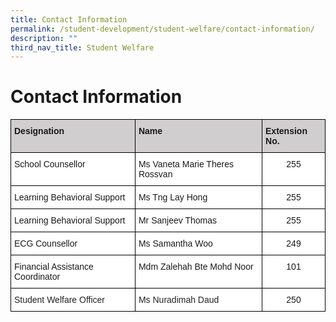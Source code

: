 ```yaml
---
title: Contact Information
permalink: /student-development/student-welfare/contact-information/
description: ""
third_nav_title: Student Welfare
---
```

Contact Information
===================

<style type="text/css">
.tg  {border-collapse:collapse;border-spacing:0;}
.tg td{border-color:black;border-style:solid;border-width:1px;font-family:Arial, sans-serif;font-size:14px;
  overflow:hidden;padding:10px 5px;word-break:normal;}
.tg th{border-color:black;border-style:solid;border-width:1px;font-family:Arial, sans-serif;font-size:14px;
  font-weight:normal;overflow:hidden;padding:10px 5px;word-break:normal;}
.tg .tg-0043{background-color:#D0CECE;font-weight:bold;text-align:left;vertical-align:top}
.tg .tg-ktyi{background-color:#FFF;text-align:left;vertical-align:top}
.tg .tg-7yig{background-color:#FFF;text-align:center;vertical-align:top}
.tg .tg-tsok{background-color:#FFF;color:#222;text-align:left;vertical-align:top}
</style>
<table class="tg">
<thead>
  <tr>
    <th class="tg-0043">Designation</th>
    <th class="tg-0043">Name</th>
    <th class="tg-0043">Extension No.</th>
  </tr>
</thead>
<tbody>
  <tr>
    <td class="tg-ktyi">School Counsellor</td>
    <td class="tg-ktyi">Ms Vaneta Marie Theres Rossvan</td>
    <td class="tg-7yig">255</td>
  </tr>
  <tr>
    <td class="tg-ktyi">Learning Behavioral Support</td>
    <td class="tg-ktyi">Ms Tng Lay Hong</td>
    <td class="tg-7yig">255</td>
  </tr>
  <tr>
    <td class="tg-ktyi">Learning Behavioral Support</td>
    <td class="tg-ktyi">Mr Sanjeev Thomas</td>
    <td class="tg-7yig">255</td>
  </tr>
  <tr>
    <td class="tg-ktyi">ECG Counsellor</td>
    <td class="tg-ktyi">Ms Samantha Woo</td>
    <td class="tg-7yig">249</td>
  </tr>
  <tr>
    <td class="tg-ktyi">Financial Assistance Coordinator</td>
    <td class="tg-ktyi">Mdm Zalehah Bte Mohd Noor</td>
    <td class="tg-7yig">101</td>
  </tr>
  <tr>
    <td class="tg-tsok"><span style="color:#222">Student Welfare Officer</span></td>
    <td class="tg-tsok"><span style="color:#222">Ms Nuradimah Daud</span></td>
    <td class="tg-7yig">250</td>
  </tr>
</tbody>
</table>